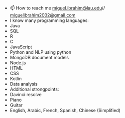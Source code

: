 
- 📫 How to reach me miguel.ibrahim@lau.edu// miguelibrahim2002@gmail.com
- I know many programming languages:
- Java
- SQL
- R
- C
- JavaScript
- Python and NLP using python
- MongoDB document models
- Node.js
- HTML
- CSS
- Kotlin
- Data analysis
- Additional strongpoints:
- Davinci resolve
- Piano
- Guitar
- English, Arabic, French, Spanish, Chinese (Simplified)
<!---
GreedyBreedy/GreedyBreedy is a ✨ special ✨ repository because its `README.md` (this file) appears on your GitHub profile.
You can click the Preview link to take a look at your changes.
--->
